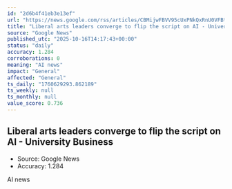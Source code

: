 ```yaml
---
id: "2d6b4f41eb3e13ef"
url: "https://news.google.com/rss/articles/CBMijwFBVV95cUxPNkQxRnU0VFBtWlRrNHhZM1ZYbEJGdTdVTWQ4VWNTQWt4LURSNUZJOGxCQWV2QjJLWDl1UnY5MXBkd243N1h4eFo0OTF4d0hGM19aUjNmWHk3QnRUeW1ReG5TZlVaSDc5bUdrSWVKV2hwUGhfdjEwZGhPQ29SMW13OFFMSVdMSWhtMWpXc0NUcw?oc=5"
title: "Liberal arts leaders converge to flip the script on AI - University Business"
source: "Google News"
published_utc: "2025-10-16T14:17:43+00:00"
status: "daily"
accuracy: 1.284
corroborations: 0
meaning: "AI news"
impact: "General"
affected: "General"
ts_daily: "1760629293.862189"
ts_weekly: null
ts_monthly: null
value_score: 0.736
---
```

## Liberal arts leaders converge to flip the script on AI - University Business

- Source: Google News
- Accuracy: 1.284

AI news
